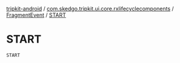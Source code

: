 [tripkit-android](../../index.md) / [com.skedgo.tripkit.ui.core.rxlifecyclecomponents](../index.md) / [FragmentEvent](index.md) / [START](./-s-t-a-r-t.md)

# START

`START`